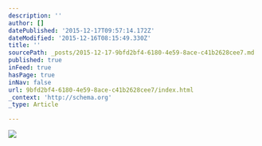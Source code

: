 ```yaml
---
description: ''
author: []
datePublished: '2015-12-17T09:57:14.172Z'
dateModified: '2015-12-16T08:15:49.330Z'
title: ''
sourcePath: _posts/2015-12-17-9bfd2bf4-6180-4e59-8ace-c41b2628cee7.md
published: true
inFeed: true
hasPage: true
inNav: false
url: 9bfd2bf4-6180-4e59-8ace-c41b2628cee7/index.html
_context: 'http://schema.org'
_type: Article

---
```

![](https://the-grid-user-content.s3-us-west-2.amazonaws.com/c39aec05-ee4f-495d-af04-ac3d7de5a10b.png)